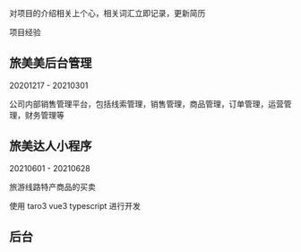对项目的介绍相关上个心，相关词汇立即记录，更新简历

项目经验

## 旅美美后台管理

20201217 - 20210301

公司内部销售管理平台，包括线索管理，销售管理，商品管理，订单管理，运营管理，财务管理等

## 旅美达人小程序

20210601 - 20210628

旅游线路特产商品的买卖

使用 taro3 vue3 typescript 进行开发

## 后台
